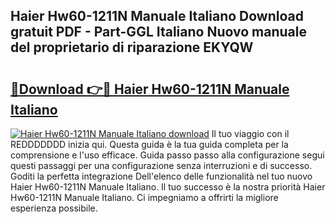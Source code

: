 ## Haier Hw60-1211N Manuale Italiano Download gratuit PDF - Part-GGL Italiano Nuovo manuale del proprietario di riparazione EKYQW

# <h2><a href="http://dfdnwn.blite.top/?on=Haier+Hw60-1211N+Manuale+Italiano">🔗Download 👉🔴 Haier Hw60-1211N Manuale Italiano</a></h2>

[![Haier Hw60-1211N Manuale Italiano download](https://i.imgur.com/lujVjoI.png)](http://dfdnwn.blite.top/?on=Haier+Hw60-1211N+Manuale+Italiano)
Il tuo viaggio con il REDDDDDDD inizia qui. Questa guida è la tua guida completa per la comprensione e l'uso efficace. Guida passo passo alla configurazione segui questi passaggi per una configurazione senza interruzioni e di successo. Goditi la perfetta integrazione Dell'elenco delle funzionalità nel tuo nuovo Haier Hw60-1211N Manuale Italiano. Il tuo successo è la nostra priorità Haier Hw60-1211N Manuale Italiano. Ci impegniamo a offrirti la migliore esperienza possibile.
